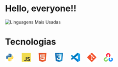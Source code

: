 # Hello, everyone!!

![Linguagens Mais Usadas](https://github-readme-stats.vercel.app/api/top-langs/?username=karllosdev&layout=compact&theme=dark&langs_count=8&hide_border=true&bg_color=000000&title_color=ff6600&text_color=ffffff&icon_color=00ffcc&card_width=450)

# Tecnologias

<img src="https://raw.githubusercontent.com/devicons/devicon/master/icons/python/python-original.svg" alt="Python" width="30"/>  
&nbsp;&nbsp;&nbsp;&nbsp;
<img src="https://raw.githubusercontent.com/devicons/devicon/master/icons/javascript/javascript-original.svg" alt="JavaScript" width="30"/>  
&nbsp;&nbsp;&nbsp;&nbsp;
<img src="https://raw.githubusercontent.com/devicons/devicon/master/icons/html5/html5-original.svg" alt="HTML" width="30"/>  
&nbsp;&nbsp;&nbsp;&nbsp;
<img src="https://raw.githubusercontent.com/devicons/devicon/master/icons/css3/css3-original.svg" alt="CSS" width="30"/>  
&nbsp;&nbsp;&nbsp;&nbsp;
<img src="https://raw.githubusercontent.com/devicons/devicon/master/icons/vscode/vscode-original.svg" alt="VS Code" width="30"/>  
&nbsp;&nbsp;&nbsp;&nbsp;
<img src="https://raw.githubusercontent.com/devicons/devicon/master/icons/git/git-original.svg" alt="Git" width="30"/>  
&nbsp;&nbsp;&nbsp;&nbsp;
<img src="https://raw.githubusercontent.com/devicons/devicon/master/icons/opencv/opencv-original.svg" alt="OpenCV" width="30"/>
